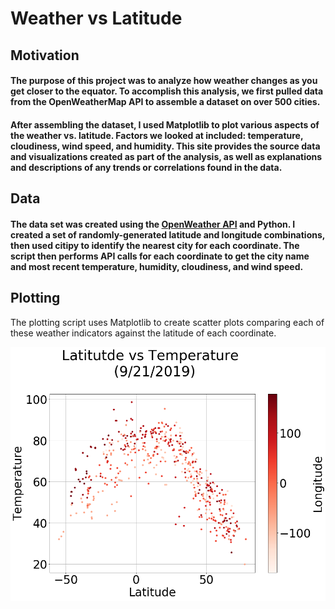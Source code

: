 # Weather vs Latitude

## Motivation

#### The purpose of this project was to analyze how weather changes as you get closer to the equator. To accomplish this analysis, we first pulled data from the OpenWeatherMap API to assemble a dataset on over 500 cities.

#### After assembling the dataset, I used Matplotlib to plot various aspects of the weather vs. latitude. Factors we looked at included: temperature, cloudiness, wind speed, and humidity. This site provides the source data and visualizations created as part of the analysis, as well as explanations and descriptions of any trends or correlations found in the data.

## Data

#### The data set was created using the [OpenWeather API](https://openweathermap.org/api) and Python. I created a set of randomly-generated latitude and longitude combinations, then used citipy to identify the nearest city for each coordinate. The script then performs API calls for each coordinate to get the city name and most recent temperature, humidity, cloudiness, and wind speed.

## Plotting

The plotting script uses Matplotlib to create scatter plots comparing each of these weather indicators against the latitude of each coordinate.

![Latitude vs Maximum Temperature](Assets/MaxTemp.png "Latitude vs Maximum Temperature")


